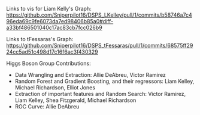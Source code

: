 Links to vis for Liam Kelly's Graph:
  https://github.com/Sniperpilot16/DSPS_LKelley/pull/1/commits/b58746a7c496eda69c9fe6073da7ed98406b85a0#diff-a33bf486501040c17ac83cb7fcc026b9
  
Links to tFessaras's Graph:
  https://github.com/Sniperpilot16/DSPS_tFessaras/pull/1/commits/68575ff2924cc5ad51c498d17c16f6ac3f430329


Higgs Boson Group Contributions:
- Data Wrangling and Extraction: Allie DeAbreu, Victor Ramirez 
- Random Forest and Gradient Boosting, and their regressors: Liam Kelley, Michael Richardson, Elliot Jones
- Extraction of important features and Random Search: Victor Ramirez, Liam Kelley, Shea Fitzgerald, Michael Richardson 
- ROC Curve: Allie DeAbreu
